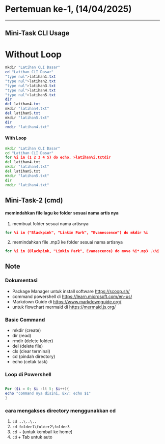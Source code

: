 # Pertemuan ke-1, (14/04/2025)
----------
## Mini-Task CLI Usage

# Without Loop
```powershell
mkdir "Latihan CLI Dasar"
cd "Latihan CLI Dasar"
"type nul">latihan1.txt
"type nul">latihan2.txt
"type nul">latihan3.txt
"type nul">latihan4.txt
"type nul">latihan5.txt
dir
del latihan4.txt
mkdir "latihan4.txt"
del latihan5.txt
mkdir "latihan5.txt"
dir
rmdir "latihan4.txt"

```

#### With Loop
``` cmd
mkdir "Latihan CLI Dasar"
cd "Latihan CLI Dasar"
for %i in (1 2 3 4 5) do echo. >latihan%i.txtdir
del latihan4.txt
mkdir "latihan4.txt"
del latihan5.txt
mkdir "latihan5.txt"
dir
rmdir "latihan4.txt"

```

## Mini-Task-2 (cmd)
#### memindahkan file lagu ke folder sesuai nama artis nya

1. membuat folder sesuai nama artisnya
```cmd
for %i in ("Blackpink", "Linkin Park", "Evanescence") do mkdir %i
```

2. memindahkan file .mp3 ke folder sesuai nama artisnya
```cmd
for %i in (Blackpink, "Linkin Park", Evanescence) do move %i*.mp3 .\%i
```


## Note
### Dokumentasi
- Package Manager untuk install software https://scoop.sh/
- command powershell di https://learn.microsoft.com/en-us/
- Markdown Guide di https://www.markdownguide.org/ 
- untuk flowchart mermaid di https://mermaid.js.org/

### Basic Command
- mkdir (create)
- dir (read) 
- rmdir (delete folder)
- del (delete file)
- cls (clear terminal)
- cd (pindah directory)
- echo (cetak task)

### Loop di Powershell
```powershell

For ($i = 0; $i -lt 5; $i++){
echo "command nya disini, Ex/: echo $1"
}

```
### cara mengakses directory menggunakkan cd
1. ```cd ..\..\..```
2. ```cd folder1\folder2\folder3```
3. ```cd ~``` (untuk kembail ke home)
4. ``` cd ``` + Tab untuk auto

